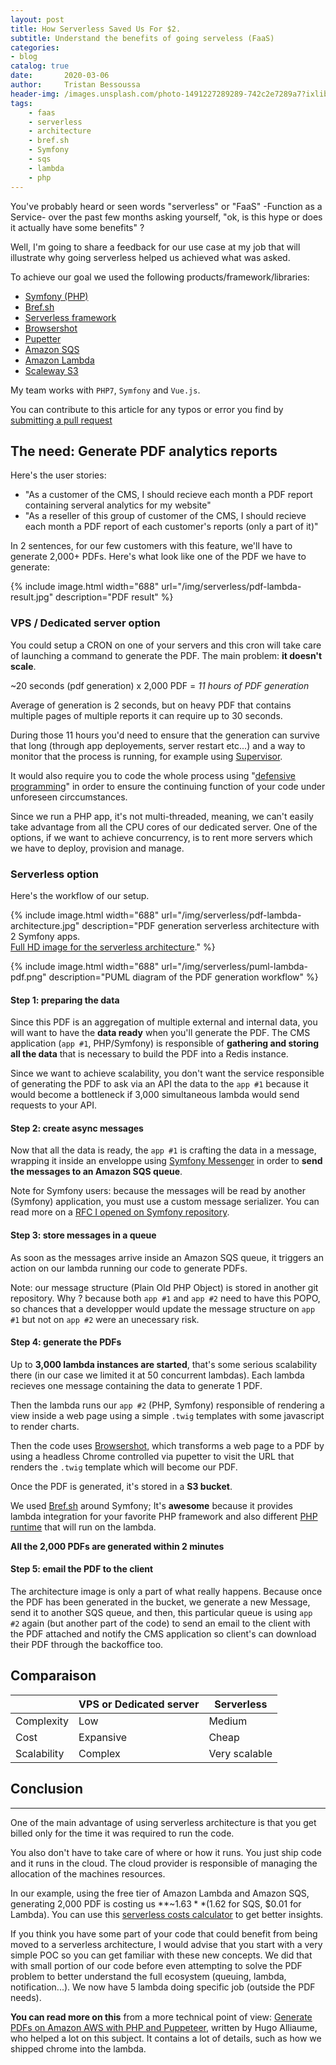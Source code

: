 ```yaml
---
layout: post
title: How Serverless Saved Us For $2.
subtitle: Understand the benefits of going serveless (FaaS)
categories:
- blog
catalog: true
date:       2020-03-06
author:     Tristan Bessoussa
header-img: /images.unsplash.com/photo-1491227289289-742c2e7289a7?ixlib=rb-1.2.1&ixid=eyJhcHBfaWQiOjEyMDd9&auto=format&fit=crop&w=1650&q=80
tags:
    - faas
    - serverless
    - architecture
    - bref.sh
    - Symfony
    - sqs
    - lambda
    - php
---
```


You've probably heard or seen words "serverless" or "FaaS" -Function as a Service- over the past few months asking yourself, "ok, is this hype or does it actually have some benefits" ?

Well, I'm going to share a feedback for our use case at my job that will illustrate why going serverless helped us achieved what was asked.

To achieve our goal we used the following products/framework/libraries:
- [Symfony (PHP)](https://symfony.com/)
- [Bref.sh](https://bref.sh/)
- [Serverless framework](https://serverless.com/)
- [Browsershot](https://github.com/spatie/browsershot)
- [Pupetter](https://pptr.dev/)
- [Amazon SQS](https://aws.amazon.com/sqs/)
- [Amazon Lambda](https://aws.amazon.com/lambda/?nc2=type_a)
- [Scaleway S3](https://www.scaleway.com/en/object-storage/)

My team works with `PHP7`, `Symfony` and `Vue.js`.

You can contribute to this article for any typos or error you find by [submitting a pull request](https://github.com/tristanbes/devops-life/tree/gh-pages/_posts/2020-03-06-how-serverless-saved-us-for-$2-with-bref-sh.md)

## The need: Generate PDF analytics reports

Here's the user stories:

- "As a customer of the CMS,
I should recieve each month a PDF report containing serveral analytics for my website"
- "As a reseller of this group of customer of the CMS,
I should recieve each month a PDF report of each customer's reports (only a part of it)"

In 2 sentences, for our few customers with this feature, we'll have to generate 2,000+ PDFs.
Here's what look like one of the PDF we have to generate:

{% include image.html width="688" url="/img/serverless/pdf-lambda-result.jpg" description="PDF result" %}


### VPS / Dedicated server option

You could setup a CRON on one of your servers and this cron will take care of launching a command to generate the PDF.
The main problem: **it doesn't scale**.

~20 seconds (pdf generation) x 2,000 PDF = _11 hours of PDF generation_

Average of generation is 2 seconds, but on heavy PDF that contains multiple pages of multiple reports it can require up to 30 seconds.

During those 11 hours you'd need to ensure that the generation can survive that long (through app deployements, server restart etc...) and a way to monitor that the process is running, for example using [Supervisor](http://supervisord.org/).

It would also require you to code the whole process using "[defensive programming](https://en.wikipedia.org/wiki/Defensive_programming)" in order to ensure the continuing function of your code under unforeseen circcumstances.

Since we run a PHP app, it's not multi-threaded, meaning, we can't easily take advantage from all the CPU cores of our dedicated server. One of the options, if we want to achieve concurrency, is to rent more servers which we have to deploy, provision and manage.

### Serverless option

Here's the workflow of our setup.

{% include image.html width="688" url="/img/serverless/pdf-lambda-architecture.jpg" description="PDF generation serverless architecture with 2 Symfony apps. <br /><a href='/img/serverless/pdf-lambda-architecture.jpg'>Full HD image for the serverless architecture</a>." %}

{% include image.html width="688" url="/img/serverless/puml-lambda-pdf.png" description="PUML diagram of the PDF generation workflow" %}
#### Step 1: preparing the data

Since this PDF is an aggregation of multiple external and internal data, you will want to have the **data ready** when you'll generate the PDF. The CMS application (`app #1`, PHP/Symfony) is responsible of **gathering and storing all the data** that is necessary to build the PDF into a Redis instance.

Since we want to achieve scalability, you don't want the service responsible of generating the PDF to ask via an API the data to the `app #1` because it would become a bottleneck if 3,000 simultaneous lambda would send requests to your API.

#### Step 2: create async messages

Now that all the data is ready, the `app #1` is crafting the data in a message, wrapping it inside an enveloppe using [Symfony Messenger](https://symfony.com/doc/current/messenger.html) in order to **send the messages to an Amazon SQS queue**.

Note for Symfony users: because the messages will be read by another (Symfony) application, you must use a custom message serializer. You can read more on a [RFC I opened on Symfony repository](https://github.com/symfony/symfony/issues/33912).

#### Step 3: store messages in a queue

As soon as the messages arrive inside an Amazon SQS queue, it triggers an action on our lambda running our code to generate PDFs.

Note: our message structure (Plain Old PHP Object) is stored in another git repository. Why ? because both `app #1` and `app #2` need to have this POPO, so chances that a developper would update the message structure on `app #1` but not on `app #2` were an unecessary risk.

#### Step 4: generate the PDFs

Up to **3,000 lambda instances are started**, that's some serious scalability there (in our case we limited it at 50 concurrent lambdas). Each lambda recieves one message containing the data to generate 1 PDF.

Then the lambda runs our `app #2` (PHP, Symfony) responsible of rendering a view inside a web page using a simple `.twig` templates with some javascript to render charts.

Then the code uses [Browsershot](https://github.com/spatie/browsershot), which transforms a web page to a PDF by using a headless Chrome controlled via pupetter to visit the URL that renders the `.twig` template which will become our PDF.

Once the PDF is generated, it's stored in a **S3 bucket**.

We used [Bref.sh](https://bref.sh/) around Symfony; It's **awesome** because it provides lambda integration for your favorite PHP framework and also different [PHP runtime](https://bref.sh/docs/runtimes/#bref-runtimes) that will run on the lambda.

**All the 2,000 PDFs are generated within 2 minutes**

#### Step 5: email the PDF to the client

The architecture image is only a part of what really happens. Because once the PDF has been generated in the bucket, we generate a new Message, send it to another SQS queue, and then, this particular queue is using `app #2` again (but another part of the code) to send an email to the client with the PDF attached and notify the CMS application so client's can download their PDF through the backoffice too.

## Comparaison

|             | VPS or Dedicated server | Serverless    |
|-------------|-------------------------|---------------|
| Complexity  | Low                     | Medium        |
| Cost        | Expansive               | Cheap         |
| Scalability | Complex                 | Very scalable |


## Conclusion
----------

One of the main advantage of using serverless architecture is that you get billed only for the time it was required to run the code.

You also don't have to take care of where or how it runs. You just ship code and it runs in the cloud. The cloud provider is responsible of managing the allocation of the machines resources.

In our example, using the free tier of Amazon Lambda and Amazon SQS, generating 2,000 PDF is costing us **~$1.63** ($1.62 for SQS, $0.01 for Lambda). You can use this [serverless costs calculator](https://cost-calculator.bref.sh/) to get better insights.

If you think you have some part of your code that could benefit from being moved to a serverless architecture, I would advise that you start with a very simple POC so you can get familiar with these new concepts. We did that with small portion of our code before even attempting to solve the PDF problem to better understand the full ecosystem (queuing, lambda, notification...). We now have 5 lambda doing specific job (outside the PDF needs).

**You can read more on this** from a more technical point of view: [Generate PDFs on Amazon AWS with PHP and Puppeteer](https://hugo.alliau.me/2020/01/02/generate-pdfs-on-amazon-aws-with-php-and-puppeteer/), written by Hugo Alliaume, who helped a lot on this subject. It contains a lot of details, such as how we shipped chrome into the lambda.
